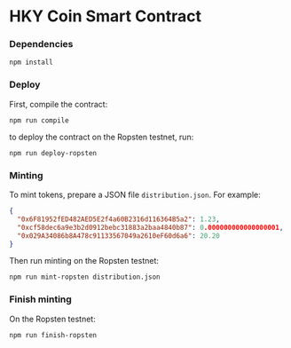 HKY Coin Smart Contract
========================

### Dependencies
```
npm install
```


### Deploy

First, compile the contract:
```
npm run compile
```

to deploy the contract on the Ropsten testnet, run:
```
npm run deploy-ropsten
```


### Minting

To mint tokens, prepare a JSON file `distribution.json`. For example:
```json
{
  "0x6F81952fED482AED5E2f4a60B2316d116364B5a2": 1.23,
  "0xcf58dec6a9e3b2d0912bebc31883a2baa4840b87": 0.000000000000000001,
  "0x029A34086b8A478c91133567049a2610eF60d6a6": 20.20
}
```

Then run minting on the Ropsten testnet:
```
npm run mint-ropsten distribution.json
```

### Finish minting

On the Ropsten testnet:
```
npm run finish-ropsten
```
